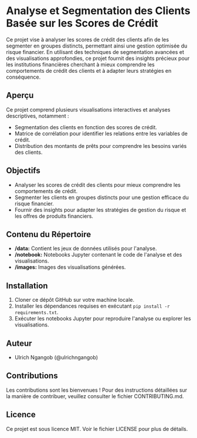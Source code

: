 # Analyse et Segmentation des Clients Basée sur les Scores de Crédit

Ce projet vise à analyser les scores de crédit des clients afin de les segmenter en groupes distincts, permettant ainsi une gestion optimisée du risque financier. En utilisant des techniques de segmentation avancées et des visualisations approfondies, ce projet fournit des insights précieux pour les institutions financières cherchant à mieux comprendre les comportements de crédit des clients et à adapter leurs stratégies en conséquence.

## Aperçu

Ce projet comprend plusieurs visualisations interactives et analyses descriptives, notamment :
- Segmentation des clients en fonction des scores de crédit.
- Matrice de corrélation pour identifier les relations entre les variables de crédit.
- Distribution des montants de prêts pour comprendre les besoins variés des clients.

## Objectifs

- Analyser les scores de crédit des clients pour mieux comprendre les comportements de crédit.
- Segmenter les clients en groupes distincts pour une gestion efficace du risque financier.
- Fournir des insights pour adapter les stratégies de gestion du risque et les offres de produits financiers.

## Contenu du Répertoire

- **/data:** Contient les jeux de données utilisés pour l'analyse.
- **/notebook:** Notebooks Jupyter contenant le code de l'analyse et des visualisations.
- **/images:** Images des visualisations générées.


## Installation

1. Cloner ce dépôt GitHub sur votre machine locale.
2. Installer les dépendances requises en exécutant `pip install -r requirements.txt`.
3. Exécuter les notebooks Jupyter pour reproduire l'analyse ou explorer les visualisations.

## Auteur

- Ulrich Ngangob (@ulrichngangob)

## Contributions

Les contributions sont les bienvenues ! Pour des instructions détaillées sur la manière de contribuer, veuillez consulter le fichier CONTRIBUTING.md.

## Licence

Ce projet est sous licence MIT. Voir le fichier LICENSE pour plus de détails.

